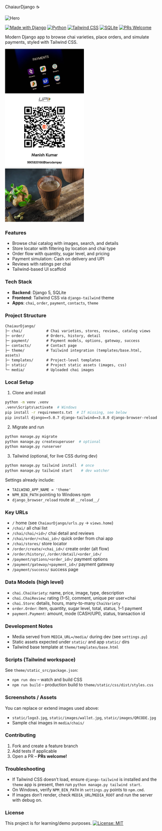ChaiaurDjango ☕

![Hero](C:\Chai_Django\Images\kulhadchai.jpg)

[![Made with Django](https://img.shields.io/badge/Made%20with-Django%205-092E20?logo=django&logoColor=white)](https://www.djangoproject.com/)
[![Python](https://img.shields.io/badge/Python-3.11+-3776AB?logo=python&logoColor=white)](https://www.python.org/)
[![Tailwind CSS](https://img.shields.io/badge/Tailwind-3.x-38B2AC?logo=tailwindcss&logoColor=white)](https://tailwindcss.com/)
[![SQLite](https://img.shields.io/badge/DB-SQLite-003B57?logo=sqlite&logoColor=white)](https://www.sqlite.org/)
[![PRs Welcome](https://img.shields.io/badge/PRs-welcome-brightgreen.svg)](https://makeapullrequest.com)

Modern Django app to browse chai varieties, place orders, and simulate payments, styled with Tailwind CSS.

<div>
  <img src="static/images/wallet.jpg" alt="Wallet" width="260" />
  <img src="static/images/QRCODE.jpg" alt="QR" width="260" />
  <img src="media/chais/kulhadchai.jpg" alt="Kulhad Chai" width="260" />
</div>

### Features
- Browse chai catalog with images, search, and details
- Store locator with filtering by location and chai type
- Order flow with quantity, sugar level, and pricing
- Payment simulation: Cash on delivery and UPI
- Reviews with ratings per chai
- Tailwind-based UI scaffold

### Tech Stack
- **Backend**: Django 5, SQLite
- **Frontend**: Tailwind CSS via `django-tailwind` theme
- **Apps**: `chai`, `order`, `payment`, `contacts`, `theme`

### Project Structure
```
ChaiaurDjango/
├─ chai/           # Chai varieties, stores, reviews, catalog views
├─ order/          # Orders, history, detail
├─ payment/        # Payment models, options, gateway, success
├─ contacts/       # Contact page
├─ theme/          # Tailwind integration (templates/base.html, assets)
├─ templates/      # Project-level templates
├─ static/         # Project static assets (images, css)
└─ media/          # Uploaded chai images
```

### Local Setup
1) Clone and install
```bash
python -m venv .venv
.venv\Scripts\activate  # Windows
pip install -r requirements.txt  # If missing, see below
pip install django==5.0.7 django-tailwind==3.8.0 django-browser-reload
```

2) Migrate and run
```bash
python manage.py migrate
python manage.py createsuperuser  # optional
python manage.py runserver
```

3) Tailwind (optional, for live CSS during dev)
```bash
python manage.py tailwind install  # once
python manage.py tailwind start    # dev watcher
```

Settings already include:
- `TAILWIND_APP_NAME = 'theme'`
- `NPM_BIN_PATH` pointing to Windows npm
- `django_browser_reload` route at `__reload__/`

### Key URLs
- `/` home (see `ChaiaurDjango/urls.py` → `views.home`)
- `/chai/` all chai list
- `/chai/chai/<id>/` chai detail and reviews
- `/chai/order/<chai_id>/` quick order from chai app
- `/chai/stores/` store locator
- `/order/create/<chai_id>/` create order (alt flow)
- `/order/history/`, `/order/detail/<order_id>/`
- `/payment/options/<order_id>/` payment options
- `/payment/gateway/<payment_id>/` payment gateway
- `/payment/success/` success page

### Data Models (high level)
- `chai.ChaiVariety`: name, price, image, type, description
- `chai.ChaiReview`: rating (1–5), comment, unique per user×chai
- `chai.Store`: details, hours, many-to-many `ChaiVariety`
- `order.Order`: item, quantity, sugar level, total, status, 1–1 payment
- `payment.Payment`: amount, mode (CASH/UPI), status, transaction id

### Development Notes
- Media served from `MEDIA_URL=/media/` during dev (see `settings.py`)
- Static assets expected under `static/` and app `static/` dirs
- Tailwind base template at `theme/templates/base.html`

### Scripts (Tailwind workspace)
See `theme/static_src/package.json`:
- `npm run dev` – watch and build CSS
- `npm run build` – production build to `theme/static/css/dist/styles.css`

### Screenshots / Assets
You can replace or extend images used above:
- `static/logo3.jpg`, `static/images/wallet.jpg`, `static/images/QRCODE.jpg`
- Sample chai images in `media/chais/`

### Contributing
1. Fork and create a feature branch
2. Add tests if applicable
3. Open a PR – **PRs welcome!**

### Troubleshooting
- If Tailwind CSS doesn’t load, ensure `django-tailwind` is installed and the `theme` app is present, then run `python manage.py tailwind start`.
- On Windows, verify `NPM_BIN_PATH` in `settings.py` points to `npm.cmd`.
- If images don’t render, check `MEDIA_URL`/`MEDIA_ROOT` and run the server with debug on.

### License
This project is for learning/demo purposes.
[![License: MIT](https://img.shields.io/badge/License-MIT-yellow.svg)](./LICENSE.md)

